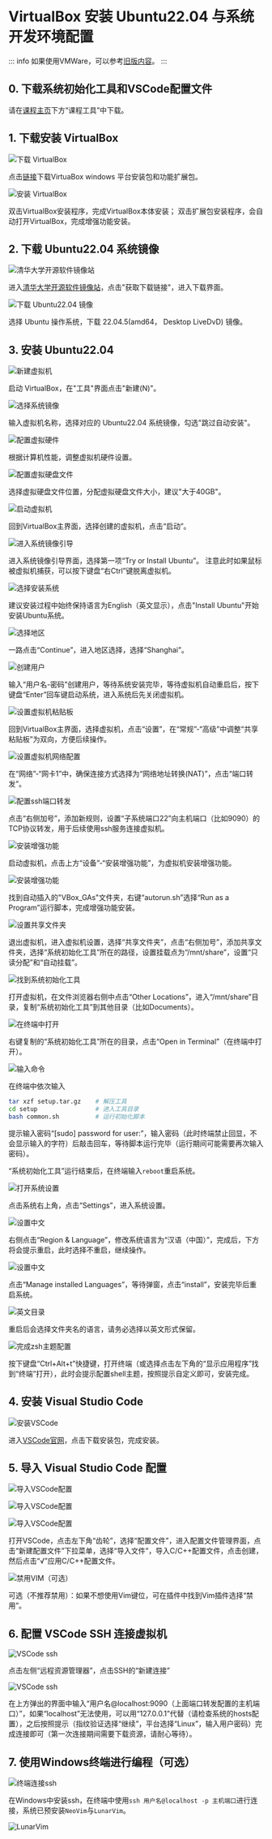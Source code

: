# VirtualBox 安装 Ubuntu22.04 与系统开发环境配置

::: info
如果使用VMWare，可以参考[旧版内容](/2023旧版内容/3.编程思维体系构建/3.Y.3VMware的安装与安装Ubuntu22.04系统)。
:::

## 0. 下载系统初始化工具和VSCode配置文件

请在[课程主页](/2.编程模块/2.1%20NekoBytes-TheMissing/2.1%20NekoBytes-TheMissing)下方“课程工具”中下载。

## 1. 下载安装 VirtualBox

![下载 VirtualBox](static/virtualbox-download.png)

点击[链接](https://www.virtualbox.org/wiki/Downloads)下载VirtuaBox windows 平台安装包和功能扩展包。

![安装 VirtualBox](static/virtualbox-install.png)

双击VirtualBox安装程序，完成VirtualBox本体安装； 双击扩展包安装程序，会自动打开VirtualBox，完成增强功能安装。

## 2. 下载 Ubuntu22.04 系统镜像

![清华大学开源软件镜像站](static/ubuntu-iso-download1.png)

进入[清华大学开源软件镜像站](https://mirrors.tuna.tsinghua.edu.cn/)，点击"获取下载链接"，进入下载界面。

![下载 Ubuntu22.04 镜像](static/ubuntu-iso-download2.png)

选择 Ubuntu 操作系统，下载 22.04.5(amd64， Desktop LiveDvD) 镜像。

## 3. 安装 Ubuntu22.04

![新建虚拟机](static/virtualbox-ubuntu1.png)

启动 VirtualBox，在"工具"界面点击"新建(N)"。

![选择系统镜像](static/virtualbox-ubuntu2.png)

输入虚拟机名称，选择对应的 Ubuntu22.04 系统镜像，勾选"跳过自动安装"。

![配置虚拟硬件](static/virtualbox-ubuntu3.png)

根据计算机性能，调整虚拟机硬件设置。

![配置虚拟硬盘文件](static/virtualbox-ubuntu4.png)

选择虚拟硬盘文件位置，分配虚拟硬盘文件大小，建议"大于40GB"。

![启动虚拟机](static/virtualbox-ubuntu5.png)

回到VirtualBox主界面，选择创建的虚拟机，点击“启动”。

![进入系统镜像引导](static/virtualbox-ubuntu6.png)

进入系统镜像引导界面，选择第一项“Try or Install Ubuntu”。
注意此时如果鼠标被虚拟机捕获，可以按下键盘“右Ctrl”键脱离虚拟机。

![选择安装系统](static/virtualbox-ubuntu7.png)

建议安装过程中始终保持语言为English（英文显示），点击"Install Ubuntu"开始安装Ubuntu系统。

![选择地区](static/virtualbox-ubuntu8.png)

一路点击“Continue”，进入地区选择，选择“Shanghai”。

![创建用户](static/virtualbox-ubuntu9.png)

输入“用户名-密码”创建用户，等待系统安装完毕，等待虚拟机自动重启后，按下键盘“Enter”回车键启动系统，进入系统后先关闭虚拟机。

![设置虚拟机粘贴板](static/virtualbox-ubuntu10.png)

回到VirtualBox主界面，选择虚拟机，点击“设置”，在“常规”-“高级”中调整“共享粘贴板”为双向，方便后续操作。

![设置虚拟机网络配置](static/virtualbox-ubuntu11.png)

在“网络”-“网卡1”中，确保连接方式选择为“网络地址转换(NAT)”，点击“端口转发”。

![配置ssh端口转发](static/virtualbox-ubuntu12.png)

点击“右侧加号”，添加新规则，设置“子系统端口22”向主机端口（比如9090）的TCP协议转发，用于后续使用ssh服务连接虚拟机。

![安装增强功能](static/virtualbox-ubuntu13.png)

启动虚拟机，点击上方“设备”-“安装增强功能”，为虚拟机安装增强功能。

![安装增强功能](static/virtualbox-ubuntu14.png)

找到自动插入的"VBox_GAs"文件夹，右键“autorun.sh”选择“Run as a Program”运行脚本，完成增强功能安装。

![设置共享文件夹](static/virtualbox-ubuntu15.png)

退出虚拟机，进入虚拟机设置，选择“共享文件夹”，点击“右侧加号”，添加共享文件夹，选择“系统初始化工具”所在的路径，设置挂载点为“/mnt/share”，设置“只读分配”和“自动挂载”。

![找到系统初始化工具](static/virtualbox-ubuntu16.png)

打开虚拟机，在文件浏览器右侧中点击“Other Locations”，进入“/mnt/share”目录，复制“系统初始化工具”到其他目录（比如Documents）。

![在终端中打开](static/virtualbox-ubuntu17.png)

右键复制的“系统初始化工具”所在的目录，点击“Open in Terminal”（在终端中打开）。

![输入命令](static/virtualbox-ubuntu18.png)

在终端中依次输入

```bash
tar xzf setup.tar.gz    # 解压工具
cd setup                # 进入工具目录
bash common.sh          # 运行初始化脚本
```

提示输入密码“[sudo] password for user:”，输入密码（此时终端禁止回显，不会显示输入的字符）后敲击回车，等待脚本运行完毕（运行期间可能需要再次输入密码）。

“系统初始化工具”运行结束后，在终端输入`reboot`重启系统。

![打开系统设置](static/virtualbox-ubuntu19.png)

点击系统右上角，点击“Settings”，进入系统设置。

![设置中文](static/virtualbox-ubuntu20.png)

右侧点击“Region & Language”，修改系统语言为“汉语（中国）”，完成后，下方将会提示重启，此时选择不重启，继续操作。

![设置中文](static/virtualbox-ubuntu21.png)

点击“Manage installed Languages”，等待弹窗，点击“install”，安装完毕后重启系统。

![英文目录](static/virtualbox-ubuntu22.png)

重启后会选择文件夹名的语言，请务必选择以英文形式保留。

![完成zsh主题配置](static/virtualbox-ubuntu23.png)

按下键盘“Ctrl+Alt+t”快捷键，打开终端（或选择点击左下角的“显示应用程序”找到“终端”打开），此时会提示配置shell主题，按照提示自定义即可，安装完成。

## 4. 安装 Visual Studio Code

![安装VSCode](static/VSCode-download.png)

进入[VSCode官网](https://code.visualstudio.com/)，点击下载安装包，完成安装。

## 5. 导入 Visual Studio Code 配置

![导入VSCode配置](static/VSCode-config.png)

![导入VSCode配置](static/VSCode-config3.png)

![导入VSCode配置](static/VSCode-config4.png)

打开VSCode，点击左下角“齿轮”，选择“配置文件”，进入配置文件管理界面，点击“新建配置文件”下拉菜单，选择“导入文件”，导入C/C++配置文件，点击创建，然后点击“√”应用C/C++配置文件。

![禁用VIM（可选）](static/VSCode-config2.png)

可选（不推荐禁用）：如果不想使用Vim键位，可在插件中找到Vim插件选择“禁用”。

## 6. 配置 VSCode SSH 连接虚拟机

![VSCode ssh](static/VSCode-ssh1.png)

点击左侧“远程资源管理器”，点击SSH的“新建连接”

![VSCode ssh](static/VSCode-ssh2.png)

在上方弹出的界面中输入“用户名@localhost:9090（上面端口转发配置的主机端口）”，如果“localhost”无法使用，可以用“127.0.0.1”代替（请检查系统的hosts配置），之后按照提示（指纹验证选择“继续”，平台选择“Linux”，输入用户密码）完成连接即可（第一次连接期间需要下载资源，请耐心等待）。

## 7. 使用Windows终端进行编程（可选）

![终端连接ssh](static/terminal-ssh.png)

在Windows中安装ssh，在终端中使用`ssh 用户名@localhost -p 主机端口`进行连接，系统已预安装`NeoVim`与`LunarVim`。

![LunarVim](static/lunarvim.png)
